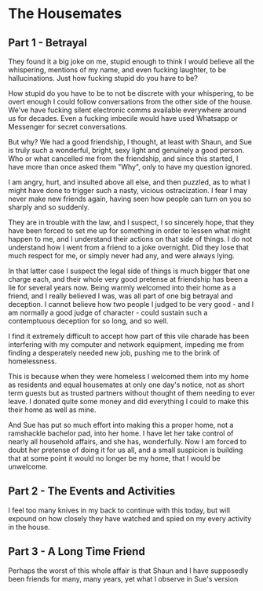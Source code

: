 # The Housemates

## Part 1 - Betrayal

They found it a big joke on me, stupid enough to think I would believe all the whispering, mentions of my name, and even fucking laughter, to be hallucinations. Just how fucking stupid do you have to be?

How stupid do you have to be to not be discrete with your whispering, to be overt enough I could follow conversations from the other side of the house. We've have fucking silent electronic comms available everywhere around us for decades. Even a fucking imbecile would have used Whatsapp or Messenger for secret conversations.

But why? We had a good friendship, I thought, at least with Shaun, and Sue is truly such a wonderful, bright, sexy light and genuinely a good person. Who or what cancelled me from the friendship, and since this started, I have more than once asked them "Why", only to have my question ignored.

I am angry, hurt, and insulted above all else, and then puzzled, as to what I might have done to trigger such a nasty, vicious ostracization. I fear I may never make new friends again, having seen how people can turn on you so sharply and so suddenly.

They are in trouble with the law, and I suspect, I so sincerely hope, that they have been forced to set me up for something in order to lessen what might happen to me, and I understand their actions on that side of things. I do not understand how I went from a friend to a joke overnight. Did they lose that much respect for me, or simply never had any, and were always lying. 

In that latter case I suspect the legal side of things is much bigger that one charge each, and their whole very good pretense at friendship has been a lie for several years now. Being warmly welcomed into their home as a friend, and I really believed I was, was all part of one big betrayal and deception. I cannot believe how two people I judged to be very good - and I am normally a good judge of character - could sustain such a contemptuous deception for so long, and so well.

I find it extremely difficult to accept how part of this vile charade has been interfering with my computer and network equipment, impeding me from finding a desperately needed new job, pushing me to the brink of homelessness. 

This is because when they were homeless I welcomed them into my home as residents and equal housemates at only one day's notice, not as short term guests but as trusted partners without thought of them needing to ever leave. I donated quite some money and did everything I could to make this their home as well as mine.

And Sue has put so much effort into making this a proper home, not a ramshackle bachelor pad, into her home. I have let her take control of nearly all household affairs, and she has, wonderfully. Now I am forced to doubt her pretense of doing it for us all, and a small suspicion is building that at some point it would no longer be my home, that I would be unwelcome.

## Part 2 - The Events and Activities

I feel too many knives in my back to continue with this today, but will expound on how closely they have watched and spied on my every activity in the house.


## Part 3 - A Long Time Friend

Perhaps the worst of this whole affair is that Shaun and I have supposedly been friends for many, many years, yet what I observe in Sue's version 